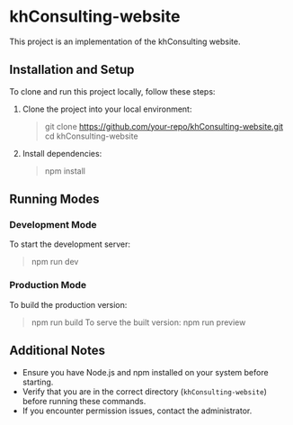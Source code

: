 # khConsulting-website

This project is an implementation of the khConsulting website.

## Installation and Setup

To clone and run this project locally, follow these steps:

1. Clone the project into your local environment:
   > git clone https://github.com/your-repo/khConsulting-website.git
   > cd khConsulting-website
   
2. Install dependencies:
   > npm install

## Running Modes

### Development Mode

To start the development server:
  > npm run dev

### Production Mode

To build the production version:
  > npm run build
To serve the built version:
  > npm run preview


## Additional Notes

- Ensure you have Node.js and npm installed on your system before starting.
- Verify that you are in the correct directory (`khConsulting-website`) before running these commands.
- If you encounter permission issues, contact the administrator.


   


 
 
